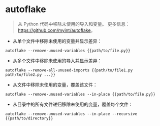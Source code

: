 # autoflake

> 从 Python 代码中移除未使用的导入和变量。
> 更多信息：<https://github.com/myint/autoflake>。

- 从单个文件中移除未使用的变量并显示差异：

`autoflake --remove-unused-variables {{path/to/file.py}}`

- 从多个文件中移除未使用的导入并显示差异：

`autoflake --remove-all-unused-imports {{path/to/file1.py path/to/file2.py ...}}`

- 从文件中移除未使用的变量，覆盖该文件：

`autoflake --remove-unused-variables --in-place {{path/to/file.py}}`

- 从目录中的所有文件递归移除未使用的变量，覆盖每个文件：

`autoflake --remove-unused-variables --in-place --recursive {{path/to/directory}}`
